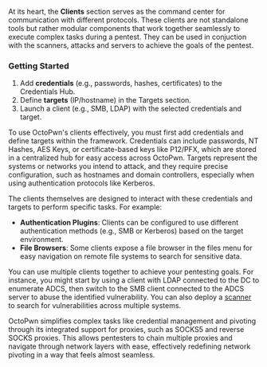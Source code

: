 At its heart, the **Clients** section serves as the command center for communication with different protocols. These clients are not standalone tools but rather modular components that work together seamlessly to execute complex tasks during a pentest. They can be used in conjuction with the scanners, attacks and servers to achieve the goals of the pentest.
### Getting Started

1. Add **credentials** (e.g., passwords, hashes, certificates) to the Credentials Hub.
2. Define **targets** (IP/hostname) in the Targets section.
3. Launch a client (e.g., SMB, LDAP) with the selected credentials and target.


To use OctoPwn's clients effectively, you must first add credentials and define targets within the framework. Credentials can include passwords, NT Hashes, AES Keys, or certificate-based keys like P12/PFX, which are stored in a centralized hub for easy access across OctoPwn. Targets represent the systems or networks you intend to attack, and they require precise configuration, such as hostnames and domain controllers, especially when using authentication protocols like Kerberos.

The clients themselves are designed to interact with these credentials and targets to perform specific tasks. For example:

- **Authentication Plugins**: Clients can be configured to use different authentication methods (e.g., SMB or Kerberos) based on the target environment.
- **File Browsers**: Some clients expose a file browser in the files menu for easy navigation on remote file systems to search for sensitive data. 

You can use multiple clients together to achieve your pentesting goals. For instance, you might start by using a client with LDAP connected to the DC to enumerate ADCS, then switch to the SMB client connected to the ADCS server to abuse the identified vulnerability. You can also deploy a [scanner](../scanners/index.html) to search for vulnerabilities across multiple systems.

OctoPwn simplifies complex tasks like credential management and pivoting through its integrated support for proxies, such as SOCKS5 and reverse SOCKS proxies. This allows pentesters to chain multiple proxies and navigate through network layers with ease, effectively redefining network pivoting in a way that feels almost seamless.